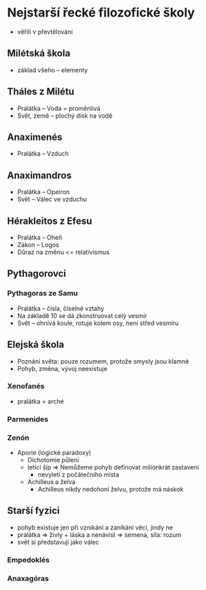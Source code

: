 # Nejstarší řecké filozofické školy
- věřili v převtělování
## Milétská škola
- základ všeho – elementy
## Tháles z Milétu 
- Pralátka – Voda = proměnlivá
- Svět, země – plochý disk na vodě
## Anaximenés
- Pralátka – Vzduch
## Anaximandros
- Pralátka – Opeiron
- Svět – Válec ve vzduchu 
## Hérakleitos z Efesu
- Pralátka – Oheň
- Zákon – Logos 
- Důraz na změnu <= relativismus
## Pythagorovci
### Pythagoras ze Samu
- Pralátka – čísla, číselné vztahy
- Na základě 10 se dá zkonstruovat celý vesmír
- Svět – ohnivá koule, rotuje kolem osy, není střed vesmíru
## Elejská škola
- Poznání světa: pouze rozumem, protože smysly jsou klamné
- Pohyb, změna, vývoj neexistuje
### Xenofanés
- pralátka = arché
### Parmenides
### Zenón
- Aporie (logické paradoxy)
	- Dichotomie půlení
	- letící šíp => Nemůžeme pohyb definovat miliónkrát zastavení
		- nevyletí z počátečního místa
	- Achilleus a želva
		- Achilleus nikdy nedohoní želvu, protože má náskok
## Starší fyzici
- pohyb existuje jen při vznikání a zanikání věcí, jindy ne
- pralátka => živly + láska a nenávist => semena, síla: rozum
- svět si představují jako válec
### Empedoklés
### Anaxagóras
